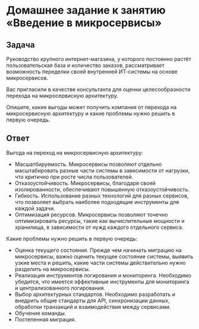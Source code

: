 # Домашнее задание к занятию «Введение в микросервисы»

## Задача

Руководство крупного интернет-магазина, у которого постоянно растёт пользовательская база и количество заказов, рассматривает возможность переделки своей внутренней   ИТ-системы на основе микросервисов. 

Вас пригласили в качестве консультанта для оценки целесообразности перехода на микросервисную архитектуру. 

Опишите, какие выгоды может получить компания от перехода на микросервисную архитектуру и какие проблемы нужно решить в первую очередь.

## Ответ

Выгода на переход на микросервисную архитектуру:
- Масшатбируемость. Микросервисы позволяют отдельно масштабировать разные части системы в зависимости от нагрузки, что критично при росте числа пользователей.
- Отказоустойчивость. Микросервисы, благодаря своей изолированности, обеспечивают повышенную отказоустойчивость.
- Гибкость. Использование разных технологий для разных сервисов, что позволяет выбрать наиболее подходящие инструменты для каждой задачи.
- Оптимизация ресурсов. Микросервисы позволяют точечно оптимизировать ресурсы, такие как вычислительные мощности и хранилища, в зависимости от нужд каждого отдельного сервиса.

Какие проблемы нужно решить в первую очередь:
- Оценка текущего состояния. Прежде чем начинать миграцию на микросервисы, важно оценить текущее состояние системы, выявить узкие места и решить, какие части системы действительно нужно разделить на микросервисы.
- Реализация инструментов логирования и мониторинга. Необходимо убедится, что имеется эффективные инструменты для мониторинга и централизованного логирования.
- Выбор архитектурных стандартов. Необходимо разработать и внедрить общие стандарты для API, синхронизации данных, обработки транзакций и взаимодействия между сервисами.
- Обучение команды.
- Постепенная миграция.
